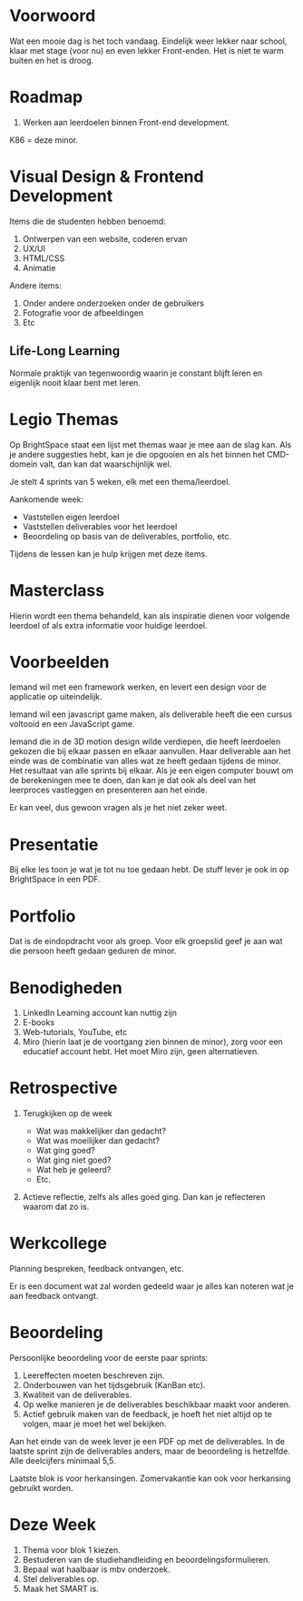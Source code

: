 # Voorwoord
Wat een mooie dag is het toch vandaag. Eindelijk weer lekker naar school, klaar met stage (voor nu) en even lekker Front-enden. Het is niet te warm buiten en het is droog.

# Roadmap
1. Werken aan leerdoelen binnen Front-end development.

K86 = deze minor.

# Visual Design & Frontend Development
Items die de studenten hebben benoemd:

1. Ontwerpen van een website, coderen ervan
2. UX/UI
3. HTML/CSS
4. Animatie

Andere items: 

1. Onder andere onderzoeken onder de gebruikers
2. Fotografie voor de afbeeldingen
3. Etc

## Life-Long Learning
Normale praktijk van tegenwoordig waarin je constant blijft leren en eigenlijk nooit klaar bent met leren.

# Legio Themas
Op BrightSpace staat een lijst met themas waar je mee aan de slag kan. Als je andere suggesties hebt, kan je die opgooien en als het binnen het CMD-domein valt, dan kan dat waarschijnlijk wel.

Je stelt 4 sprints van 5 weken, elk met een thema/leerdoel.

Aankomende week:
- Vaststellen eigen leerdoel
- Vaststellen deliverables voor het leerdoel
- Beoordeling op basis van de deliverables, portfolio, etc.

Tijdens de lessen kan je hulp krijgen met deze items.

# Masterclass
Hierin wordt een thema behandeld, kan als inspiratie dienen voor volgende leerdoel of als extra informatie voor huidige leerdoel.

# Voorbeelden
Iemand wil met een framework werken, en levert een design voor de applicatie op uiteindelijk.

Iemand wil een javascript game maken, als deliverable heeft die een cursus voltooid en een JavaScript game.

Iemand die in de 3D motion design wilde verdiepen, die heeft leerdoelen gekozen die bij elkaar passen en elkaar aanvullen. Haar deliverable aan het einde was de combinatie van alles wat ze heeft gedaan tijdens de minor. Het resultaat van alle sprints bij elkaar. Als je een eigen computer bouwt om de berekeningen mee te doen, dan kan je dat ook als deel van het leerproces vastleggen en presenteren aan het einde.

Er kan veel, dus gewoon vragen als je het niet zeker weet.

# Presentatie
Bij elke les toon je wat je tot nu toe gedaan hebt. De stuff lever je ook in op BrightSpace in een PDF.

# Portfolio
Dat is de eindopdracht voor als groep. Voor elk groepslid geef je aan wat die persoon heeft gedaan geduren de minor.

# Benodigheden
1. LinkedIn Learning account kan nuttig zijn
2. E-books
3. Web-tutorials, YouTube, etc
4. Miro (hierin laat je de voortgang zien binnen de minor), zorg voor een educatief account hebt. Het moet Miro zijn, geen alternatieven.

# Retrospective
1. Terugkijken op de week
   
   - Wat was makkelijker dan gedacht?
   - Wat was moeilijker dan gedacht?
   - Wat ging goed?
   - Wat ging niet goed?
   - Wat heb je geleerd?
   - Etc.

2. Actieve reflectie, zelfs als alles goed ging. Dan kan je reflecteren waarom dat zo is.

# Werkcollege
Planning bespreken, feedback ontvangen, etc.

Er is een document wat zal worden gedeeld waar je alles kan noteren wat je aan feedback ontvangt.

# Beoordeling
Persoonlijke beoordeling voor de eerste paar sprints:

1. Leereffecten moeten beschreven zijn.
2. Onderbouwen van het tijdsgebruik (KanBan etc).
3. Kwaliteit van de deliverables.
4. Op welke manieren je de deliverables beschikbaar maakt voor anderen.
5. Actief gebruik maken van de feedback, je hoeft het niet altijd op te volgen, maar je moet het wel bekijken.

Aan het einde van de week lever je een PDF op met de deliverables. In de laatste sprint zijn de deliverables anders, maar de beoordeling is hetzelfde. Alle deelcijfers minimaal 5,5.

Laatste blok is voor herkansingen. Zomervakantie kan ook voor herkansing gebruikt worden.

# Deze Week
1. Thema voor blok 1 kiezen.
2. Bestuderen van de studiehandleiding en beoordelingsformulieren.
3. Bepaal wat haalbaar is mbv onderzoek.
4. Stel deliverables op.
5. Maak het SMART is.
